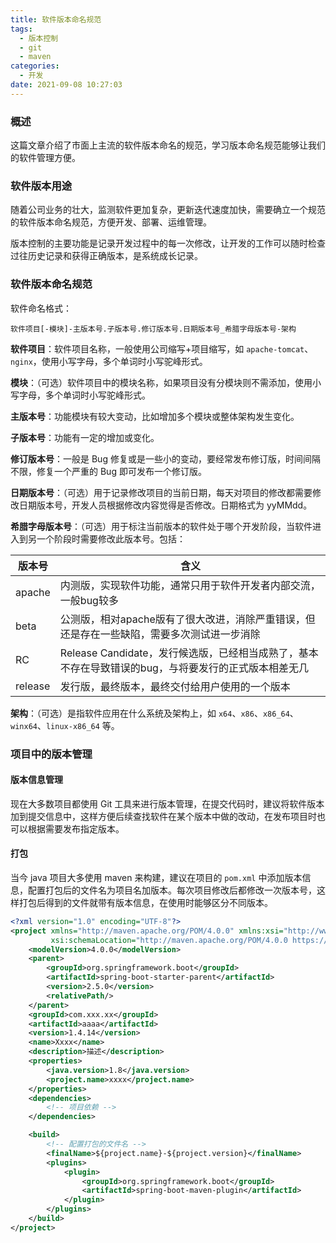 ```yaml
---
title: 软件版本命名规范
tags:
  - 版本控制
  - git
  - maven
categories:
  - 开发
date: 2021-09-08 10:27:03
---
```


### 概述

这篇文章介绍了市面上主流的软件版本命名的规范，学习版本命名规范能够让我们的软件管理方便。



<!-- more -->



### 软件版本用途

随着公司业务的壮大，监测软件更加复杂，更新迭代速度加快，需要确立一个规范的软件版本命名规范，方便开发、部署、运维管理。

版本控制的主要功能是记录开发过程中的每一次修改，让开发的工作可以随时检查过往历史记录和获得正确版本，是系统成长记录。



### 软件版本命名规范

软件命名格式：

```
软件项目[-模块]-主版本号.子版本号.修订版本号.日期版本号_希腊字母版本号-架构
```

**软件项目**：软件项目名称，一般使用公司缩写+项目缩写，如 `apache-tomcat`、`nginx`，使用小写字母，多个单词时小写驼峰形式。

**模块**：（可选）软件项目中的模块名称，如果项目没有分模块则不需添加，使用小写字母，多个单词时小写驼峰形式。

**主版本号**：功能模块有较大变动，比如增加多个模块或整体架构发生变化。

**子版本号**：功能有一定的增加或变化。

**修订版本号**：一般是 Bug 修复或是一些小的变动，要经常发布修订版，时间间隔不限，修复一个严重的 Bug 即可发布一个修订版。

**日期版本号**：（可选）用于记录修改项目的当前日期，每天对项目的修改都需要修改日期版本号，开发人员根据修改内容觉得是否修改。日期格式为 yyMMdd。

**希腊字母版本号**：（可选）用于标注当前版本的软件处于哪个开发阶段，当软件进入到另一个阶段时需要修改此版本号。包括：

| 版本号  | 含义                                                         |
| ------- | ------------------------------------------------------------ |
| apache  | 内测版，实现软件功能，通常只用于软件开发者内部交流，一般bug较多 |
| beta    | 公测版，相对apache版有了很大改进，消除严重错误，但还是存在一些缺陷，需要多次测试进一步消除 |
| RC      | Release  Candidate，发行候选版，已经相当成熟了，基本不存在导致错误的bug，与将要发行的正式版本相差无几 |
| release | 发行版，最终版本，最终交付给用户使用的一个版本               |

**架构**：（可选）是指软件应用在什么系统及架构上，如 `x64`、`x86`、`x86_64`、`winx64`、`linux-x86_64` 等。



### 项目中的版本管理

#### 版本信息管理

现在大多数项目都使用 Git 工具来进行版本管理，在提交代码时，建议将软件版本加到提交信息中，这样方便后续查找软件在某个版本中做的改动，在发布项目时也可以根据需要发布指定版本。



#### 打包

当今 java 项目大多使用 maven 来构建，建议在项目的 `pom.xml` 中添加版本信息，配置打包后的文件名为项目名加版本。每次项目修改后都修改一次版本号，这样打包后得到的文件就带有版本信息，在使用时能够区分不同版本。

```xml
<?xml version="1.0" encoding="UTF-8"?>
<project xmlns="http://maven.apache.org/POM/4.0.0" xmlns:xsi="http://www.w3.org/2001/XMLSchema-instance"
         xsi:schemaLocation="http://maven.apache.org/POM/4.0.0 https://maven.apache.org/xsd/maven-4.0.0.xsd">
    <modelVersion>4.0.0</modelVersion>
    <parent>
        <groupId>org.springframework.boot</groupId>
        <artifactId>spring-boot-starter-parent</artifactId>
        <version>2.5.0</version>
        <relativePath/>
    </parent>
    <groupId>com.xxx.xx</groupId>
    <artifactId>aaaa</artifactId>
    <version>1.4.14</version>
    <name>Xxxx</name>
    <description>描述</description>
    <properties>
        <java.version>1.8</java.version>
        <project.name>xxxx</project.name>
    </properties>
    <dependencies>
		<!-- 项目依赖 -->
    </dependencies>

    <build>
        <!-- 配置打包的文件名 -->
        <finalName>${project.name}-${project.version}</finalName>
        <plugins>
            <plugin>
                <groupId>org.springframework.boot</groupId>
                <artifactId>spring-boot-maven-plugin</artifactId>
            </plugin>
        </plugins>
    </build>
</project>

```

